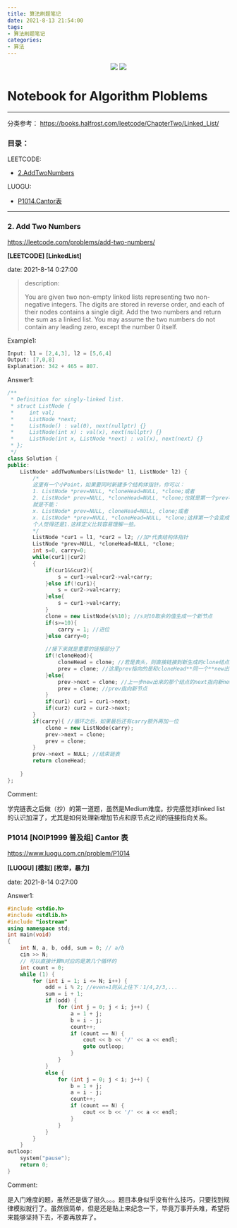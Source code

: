 ```yaml
---
title: 算法刷题笔记
date: 2021-8-13 21:54:00
tags:
- 算法刷题笔记
categories:
- 算法
---
```


<p align='center'>
<a href="https://github.com/satoshiSchubert" target="_blank"><img src="https://img.shields.io/badge/Github-@SatoshiNg-f3e1e1.svg?style=flat-square&logo=GitHub"></a>
<img src='https://img.shields.io/badge/style-Chinese-c45a65.svg?style=flat-square' />

# Notebook for Algorithm Ploblems
---
分类参考：
https://books.halfrost.com/leetcode/ChapterTwo/Linked_List/

### 目录：

LEETCODE:
- [2.AddTwoNumbers](#2-add-two-numbers)


LUOGU:
- [P1014.Cantor表](#p1014-noip1999-普及组-cantor-表)

---
### 2. Add Two Numbers
https://leetcode.com/problems/add-two-numbers/

**[LEETCODE] [LinkedList]**

date: 2021-8-14 0:27:00
> description:
> 
> You are given two non-empty linked lists representing two non-negative integers. The digits are stored in reverse order, and each of their nodes contains a single digit. Add the two numbers and return the sum as a linked list.
> You may assume the two numbers do not contain any leading zero, except the number 0 itself.

Example1:
```cpp
Input: l1 = [2,4,3], l2 = [5,6,4]
Output: [7,0,8]
Explanation: 342 + 465 = 807.
```
Answer1:
```cpp
/**
 * Definition for singly-linked list.
 * struct ListNode {
 *     int val;
 *     ListNode *next;
 *     ListNode() : val(0), next(nullptr) {}
 *     ListNode(int x) : val(x), next(nullptr) {}
 *     ListNode(int x, ListNode *next) : val(x), next(next) {}
 * };
 */
class Solution {
public:
    ListNode* addTwoNumbers(ListNode* l1, ListNode* l2) {
        /*
        这里有一个小Point，如果要同时新建多个结构体指针，你可以：
        1. ListNode *prev=NULL, *cloneHead=NULL, *clone;或者
        2. ListNode* prev=NULL, *cloneHead=NULL, *clone;也就是第一个prev不用加*，但之后的都要，
        就是不能：
        x. ListNode* prev=NULL, cloneHead=NULL, clone;或者
        x. ListNode* *prev=NULL, *cloneHead=NULL, *clone;这样第一个会变成**
        个人觉得还是1.这样定义比较容易理解一些。
        */
        ListNode *cur1 = l1, *cur2 = l2; //加*代表结构体指针
        ListNode *prev=NULL, *cloneHead=NULL, *clone;
        int s=0, carry=0;
        while(cur1||cur2)
        {
            if(cur1&&cur2){
                s = cur1->val+cur2->val+carry;
            }else if(!cur1){
                s = cur2->val+carry;
            }else{
                s = cur1->val+carry;
            }
            clone = new ListNode(s%10); //s对10取余的值生成一个新节点
            if(s>=10){
                carry = 1; //进位
            }else carry=0;
            
            //接下来就是重要的链接部分了
            if(!cloneHead){
                cloneHead = clone; //若是表头，则直接链接到新生成的clone结点上
                prev = clone; //这里prev指向的是和cloneHead**同一个**new出来的结点，因此后面只需延伸prev即可！
            }else{
                prev->next = clone; //上一步new出来的那个结点的next指向新new出来的结点，创造链接
                prev = clone; //prev指向新节点
            }
            if(cur1) cur1 = cur1->next;
            if(cur2) cur2 = cur2->next;
        }
        if(carry){ //循环之后，如果最后还有carry额外再加一位
            clone = new ListNode(carry);
            prev->next = clone;
            prev = clone;
        }
        prev->next = NULL; //结束链表
        return cloneHead;
        
    }
};
```
Comment:

学完链表之后做（抄）的第一道题，虽然是Medium难度。抄完感觉对linked list的认识加深了，尤其是如何处理新增加节点和原节点之间的链接指向关系。




### P1014 [NOIP1999 普及组] Cantor 表
https://www.luogu.com.cn/problem/P1014

**[LUOGU] [模拟] [枚举，暴力]**

date: 2021-8-14 0:27:00

Answer1:
```cpp
#include <stdio.h>
#include <stdlib.h>
#include "iostream"
using namespace std;
int main(void)
{
	int N, a, b, odd, sum = 0; // a/b
	cin >> N;
	// 可以直接计算N对应的是第几个循环的
	int count = 0;
	while (1) {
		for (int i = 1; i <= N; i++) {
			odd = i % 2; //even=1则从上往下：1/4,2/3,...
			sum = i + 1;
			if (odd) {
				for (int j = 0; j < i; j++) {
					a = 1 + j;
					b = i - j;
					count++;
					if (count == N) {
						cout << b << '/' << a << endl;
						goto outloop;
					}
				}
			}
			else {
				for (int j = 0; j < i; j++) {
					b = 1 + j;
					a = i - j;
					count++;
					if (count == N) {
						cout << b << '/' << a << endl;
					}
				}
			}
		}
	}
outloop:
	system("pause");
	return 0;
}
```
Comment:

是入门难度的题，虽然还是做了挺久。。。题目本身似乎没有什么技巧，只要找到规律模拟就行了。虽然很简单，但是还是贴上来纪念一下，毕竟万事开头难，希望将来能够坚持下去，不要再放弃了。


